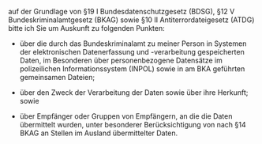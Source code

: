 auf der Grundlage von §19 I Bundesdatenschutzgesetz (BDSG),
§12 V Bundeskriminalamtgesetz (BKAG) sowie §10 II Antiterrordateigesetz (ATDG)
bitte ich Sie um Auskunft zu folgenden Punkten:

+ über die durch das Bundeskriminalamt zu meiner Person in Systemen der
  elektronischen Datenerfassung und -verarbeitung gespeicherten Daten, im
  Besonderen über personenbezogene Datensätze im polizeilichen Informationssystem
  (INPOL) sowie in am BKA geführten gemeinsamen Dateien;

+ über den Zweck der Verarbeitung der Daten sowie über ihre Herkunft; sowie

+ über Empfänger oder Gruppen von Empfängern, an die die Daten übermittelt
  wurden, unter besonderer Berücksichtigung von nach §14 BKAG an Stellen im
  Ausland übermittelter Daten.
